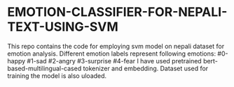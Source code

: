 # EMOTION-CLASSIFIER-FOR-NEPALI-TEXT-USING-SVM
This repo contains the code for employing svm model on nepali dataset for emotion analysis.
Different emotion labels represent following emotions:
#0-happy
#1-sad
#2-angry
#3-surprise
#4-fear
I have used pretrained bert-based-multilingual-cased tokenizer and embedding. 
Dataset used for training the model is also uloaded.
